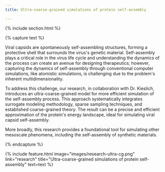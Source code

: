 ```yaml
---
title: Ultra-coarse-grained simulations of protein self-assembly

---
```


{% include section.html %}
<!--  -->
{% capture text %}

<!-- Add text -->
Viral capsids are spontaneously self-assembling structures, forming a protective shell that surrounds the virus's genetic material. Self-assembly plays a critical role in the virus life cycle and understanding the dynamics of the process can create an avenue for designing therapeutics; however, capturing the dynamics of self-assembly through conventional computer simulations, like atomistic simulations, is challenging due to the problem's inherent multidimensionality.

To address this challenge, our research, in collaboration with Dr. Kieslich, introduces an ultra-coarse-grained model for more efficient simulation of the self-assembly process. This approach systematically integrates surrogate modeling methodology, sparse sampling techniques, and established coarse-grained theory. The result can be a precise and efficient approximation of the protein's energy landscape, ideal for simulating viral capsid self-assembly.

More broadly, this research provides a foundational tool for simulating other mesoscale phenomena, including the self-assembly of synthetic materials. 





{% endcapture %}

{%
  include feature.html
  image="images/research-ultra-cg.png"
  link="research"
  title="Ultra-coarse-grained simulations of protein self-assembly"
  text=text
%}
<!--  -->
